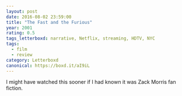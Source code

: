 ```yaml
---
layout: post 
date: 2016-08-02 23:59:00
title: "The Fast and the Furious"
year: 2001
rating: 0.5
tags_letterboxd: narrative, Netflix, streaming, HDTV, NYC
tags:
  - film
  - review
category: Letterboxd
canonical: https://boxd.it/aI9iL
---
```


I might have watched this sooner if I had known it was Zack Morris fan fiction.